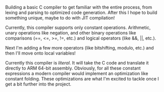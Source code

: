 Building a basic C compiler to get familiar with the entire process, from lexing and parsing to optimized code generation. After this I hope to build something unique, maybe to do with
JIT compilation!

Currently, this compiler supports only constant operations. Arithmetic, unary operations like negation, and other binary operations like comparisons (==, <=, >=, !=, etc.) and logical
operators (like &&, ||, etc.).

Next I'm adding a few more operators (like bitshifting, modulo, etc.) and then I'll move onto local variables!

Currently this compiler is *literal*. It will take the C code and translate it directly to ARM 64-bit assembly. Obviously, for all these constant expressions a modern compiler would
implement an optimization like constant folding. These optimizations are what I'm excited to tackle once I get a bit further into the project.
